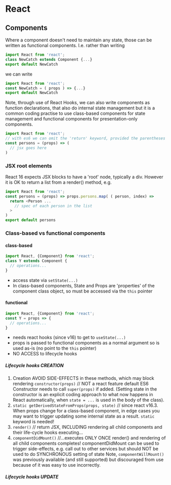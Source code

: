 
# React
## Components
Where a component doesn't need to maintain any state, those can be written as functional components.  I.e. rather than writing  
```javascript
import React from 'react';  
class NewCatch extends Component {...}
export default NewCatch
```
we can write
```javascript
import React from 'react';  
const NewCatch = ( props ) => {...}
export default NewCatch
```  
Note, through use of React Hooks, we can also write components as function declarations, that also do internal state management but it is a common coding practise to use class-based components for state management and functional components for presentation-only components.
```javascript
import React from 'react';
// with es6 we can omit the 'return' keyword, provided the parentheses to hold the jsx begins on the same line
const persons = (props) => (
  // jsx goes here
)
```
### JSX root elements
React 16 expects JSX blocks to have a 'root' node, typically a div. However it is OK to return a list from a render() method, e.g.
```javascript
import React from 'react';
const persons = (props) => props.persons.map( ( person, index) =>
  return <Person ...
    // spec of each person in the list
  >
)
export default persons
```
### Class-based vs functional components
#### class-based
```javascript
import React, {Component} from 'react';
class Y extends Component {
  // operations...
}
```
* access state via `setState(...)`
* In class-based components, State and Props are 'properties' of the component class object, so must be accessed via the `this` pointer
#### functional
```javascript
import React, {Component} from 'react';
const Y = props => {
  // operations...
}
```
* needs react hooks (since v16) to get to `useState(...)`
* props is passed to functional components as a normal argument so is used as-is (no point to the `this` pointer)
* NO ACCESS to lifecycle hooks
##### Lifecycle hooks CREATION
1. Creation
AVOID SIDE-EFFECTS in these methods, which may block rendering
`constructor(props)` // NOT a react feature default ES6
Constructor needs to call `super(props)` if added.
(Setting state in the constructor is an explicit coding approach to what now happens in React automatically, when `state = ...` is used in the body of the class).
1. `static getDerivedStateFromProps(props, state)` // since react v16.3. When props change for a class-based component, in edge cases you may want to trigger updating some internal state as a result.
`static` keyword is needed!
1. `render()` // return JSX, INCLUDING rendering all child components and their life-cycle hooks executing...
1. `componentDidMount()` //...executes ONLY ONCE render() and rendering of all child components completes!  componentDidMount can be used to trigger side-effects, e.g. call out to other services but should NOT be used to do SYNCHRONOUS setting of state
Note, `componentWillMount()` was previously available (and still supported) but discouraged from use because of it was easy to use incorrectly.
##### Lifecycle hooks UPDATE
